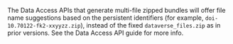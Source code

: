 The Data Access APIs that generate multi-file zipped bundles will offer file name suggestions based on the persistent identifiers (for example, `doi-10.70122-fk2-xxyyzz.zip`), instead of the fixed `dataverse_files.zip` as in prior versions.
See the Data Access API guide for more info. 